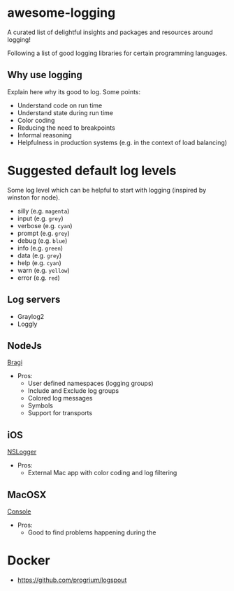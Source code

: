 awesome-logging
===============

A curated list of delightful insights and packages and resources around logging!

Following a list of good logging libraries for certain programming languages.

## Why use logging

Explain here why its good to log. Some points: 
* Understand code on run time
* Understand state during run time
* Color coding
* Reducing the need to breakpoints
* Informal reasoning
* Helpfulness in production systems (e.g. in the context of load balancing)


# Suggested default log levels

Some log level which can be helpful to start with logging (inspired by winston for node).

* silly (e.g. `magenta`)
* input (e.g. `grey`)
* verbose (e.g. `cyan`)
* prompt (e.g. `grey`)
* debug (e.g. `blue`)
* info (e.g. `green`)
* data (e.g. `grey`)
* help (e.g. `cyan`)
* warn (e.g. `yellow`)
* error (e.g. `red`)


## Log servers

* Graylog2
* Loggly

## NodeJs
[Bragi](https://github.com/enoex/Bragi-Node)

* Pros:
	* User defined namespaces (logging groups)
	* Include and Exclude log groups
	* Colored log messages
	* Symbols
	* Support for transports

## iOS
[NSLogger](https://github.com/enoex/Bragi-Node)
* Pros:
	* External Mac app with color coding and log filtering

## MacOSX
[Console](http://en.wikipedia.org/wiki/Console_(OS_X))
* Pros:
	* Good to find problems happening during the 

# Docker
* https://github.com/progrium/logspout



